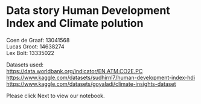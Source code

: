 # Data story Human Development Index and Climate polution

Coen de Graaf: 13041568<br>
Lucas Groot: 14638274<br>
Lex Bolt: 13335022<br>

Datasets used:<br>
https://data.worldbank.org/indicator/EN.ATM.CO2E.PC<br>
https://www.kaggle.com/datasets/sudhirnl7/human-development-index-hdi<br>
https://www.kaggle.com/datasets/goyaladi/climate-insights-dataset<br>

Please click Next to view our notebook.